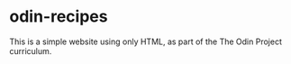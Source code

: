 # odin-recipes

This is a simple website using only HTML, as part of the The Odin Project curriculum.